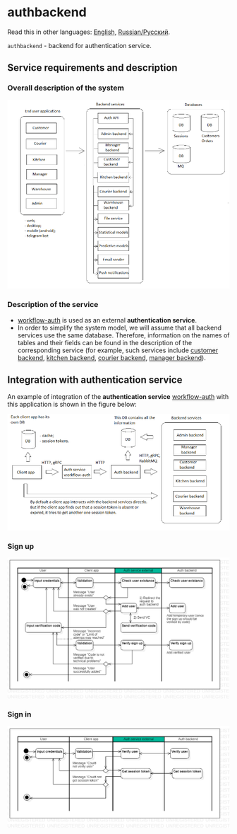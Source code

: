 # authbackend

Read this in other languages: [English](authbackend.md), [Russian/Русский](authbackend.ru.md). 

`authbackend` - backend for authentication service.

## Service requirements and description

### Overall description of the system

![system_overall](../img/system_overall.png)

### Description of the service 

- [workflow-auth](https://github.com/alexeysp11/workflow-auth) is used as an external **authentication service**.
- In order to simplify the system model, we will assume that all backend services use the same database. Therefore, information on the names of tables and their fields can be found in the description of the corresponding service (for example, such services include [customer backend](customerbackend.md ), [kitchen backend](kitchenbackend.md), [courier backend](courierbackend.md), [manager backend](managerbackend.md)).
<!--
- This service writes / reads session tokens to the database and through the message broker notifies services in which the availability of tokens is critical about changes in the database related to tokens
-->

## Integration with authentication service  

An example of integration of the **authentication service** [workflow-auth](https://github.com/alexeysp11/workflow-auth) with this application is shown in the figure below:

![authentication](../img/authentication.png)

### Sign up

![flowchart-signup](https://github.com/alexeysp11/workflow-auth/raw/main/docs/img/flowchart-signup.png)

### Sign in

![flowchart-signin](https://github.com/alexeysp11/workflow-auth/raw/main/docs/img/flowchart-signin.png)
